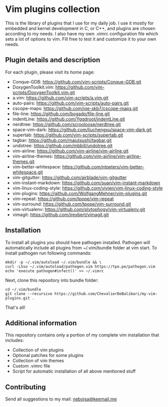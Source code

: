 # Vim plugins collection

This is the library of plugins that I use for my daily job. I use it mostly for embedded and kernel
development in C, or C++,  and plugins are chosen according to my needs. I also have my own .vimrc
configuration file which sets a lot of options to vim. Fill free to test it and customize it to your
own needs.

## Plugin details and description

For each plugin, please visit its home page:

* Conque-GDB:               https://github.com/vim-scripts/Conque-GDB.git
* DoxygenToolkit.vim:       https://github.com/vim-scripts/DoxygenToolkit.vim.git
* a.vim:                    https://github.com/vim-scripts/a.vim.git
* auto-pairs:               https://github.com/vim-scripts/auto-pairs.git
* cscope-maps:              https://github.com/joe-skb7/cscope-maps.git
* file-line:                https://github.com/bogado/file-line.git
* indentLine:               https://github.com/Yggdroot/indentLine.git
* nerdtree:                 https://github.com/scrooloose/nerdtree.git
* space-vim-dark:           https://github.com/liuchengxu/space-vim-dark.git
* supertab:                 https://github.com/vim-scripts/supertab.git
* tagbar:                   https://github.com/majutsushi/tagbar.git
* undotree:                 https://github.com/mbbill/undotree.git
* vim-airline:              https://github.com/vim-airline/vim-airline.git
* vim-airline-themes:       https://github.com/vim-airline/vim-airline-themes.git
* vim-better-whitespace:    https://github.com/ntpeters/vim-better-whitespace.git
* vim-gitgutter:            https://github.com/airblade/vim-gitgutter
* vim-instant-markdown:     https://github.com/suan/vim-instant-markdown
* vim-linux-coding-style:   https://github.com/vivien/vim-linux-coding-style
* vim-plugins:              https://github.com/WolfgangMehner/vim-plugins.git
* vim-repeat:               https://github.com/tpope/vim-repeat
* vim-surround:             https://github.com/tpope/vim-surround.git
* vim-virtualenv:           https://github.com/plytophogy/vim-virtualenv.git
* vimagit:                  https://github.com/jreybert/vimagit.git

## Installation

To install all plugins you should have pathogen installed. Pathogen will
automatically include all plugins from ~/.vim/bundle folder at vim start.
To install pathogen run following commands:

```
mkdir -p ~/.vim/autoload ~/.vim/bundle && \
curl -LSso ~/.vim/autoload/pathogen.vim https://tpo.pe/pathogen.vim
echo 'execute pathogen#infect()' >> ~/.vimrc
```
Next, clone this repository into bundle folder:

```
cd ~/.vim/bundle
git clone --recursive https://github.com/ChevalierDeBalibari/my-vim-plugins.git .
```

That's all!

## Additional information

This repository contains only a portion of my complete vim installation that includes:

* Collection of vim plugins
* Optional patches for some plugins
* Collection of vim themes
* Custom .vimrc file
* Script for automatic installation of all above mentioned stuff

## Contributing
Send all suggestions to my mail: nebojsa@keemail.me

